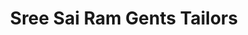 ---
title: "Sree Sai Ram Gents Tailors"
url: /kukatpally/sree-sai-ram-gents-tailors/
shop: tailor
---